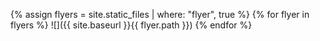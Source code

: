 {% assign flyers = site.static_files | where: "flyer", true %}
{% for flyer in flyers %}
  ![]({{ site.baseurl }}{{ flyer.path }})
{% endfor %}
